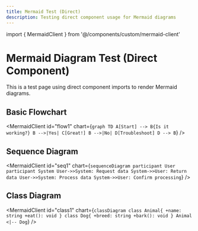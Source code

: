 ```yaml
---
title: Mermaid Test (Direct)
description: Testing direct component usage for Mermaid diagrams
---
```


import { MermaidClient } from '@/components/custom/mermaid-client'

# Mermaid Diagram Test (Direct Component)

This is a test page using direct component imports to render Mermaid diagrams.

## Basic Flowchart

<MermaidClient
  id="flow1"
  chart={`
graph TD
    A[Start] --> B{Is it working?}
    B -->|Yes| C[Great!]
    B -->|No| D[Troubleshoot]
    D --> B
`}
/>

## Sequence Diagram

<MermaidClient
  id="seq1"
  chart={`
sequenceDiagram
    participant User
    participant System
    User->>System: Request data
    System->>User: Return data
    User->>System: Process data
    System->>User: Confirm processing
`}
/>

## Class Diagram

<MermaidClient
  id="class1"
  chart={`
classDiagram
    class Animal{
        +name: string
        +eat(): void
    }
    class Dog{
        +breed: string
        +bark(): void
    }
    Animal <|-- Dog
`}
/>
